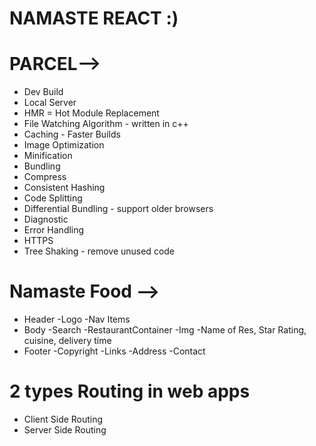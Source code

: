 # NAMASTE REACT :)

# PARCEL-->
- Dev Build
- Local Server
- HMR = Hot Module Replacement
- File Watching Algorithm - written in c++
- Caching - Faster Builds
- Image Optimization
- Minification
- Bundling
- Compress
- Consistent Hashing
- Code Splitting
- Differential Bundling - support older browsers 
- Diagnostic
- Error Handling
- HTTPS
- Tree Shaking - remove unused code

# Namaste Food -->
  - Header
    -Logo
    -Nav Items
  - Body
    -Search
    -RestaurantContainer
     -Img
     -Name of Res, Star Rating, cuisine, delivery time
  - Footer
    -Copyright
    -Links
    -Address
    -Contact

# 2 types Routing in web apps
  - Client Side Routing
  - Server Side Routing
